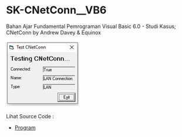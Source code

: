 # SK-CNetConn__VB6
Bahan Ajar Fundamental Pemrograman Visual Basic 6.0 - Studi Kasus; CNetConn by Andrew Davey & Equinox<br><br>
<img src="https://github.com/RizkyKhapidsyah/SK-CNetConn__VB6/blob/main/result/001.PNG"><br><br>
Lihat Source Code : <br>
- <a href="https://github.com/RizkyKhapidsyah/SK-CNetConn__VB6/blob/main/frmTest.frm">Program</a>
